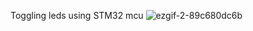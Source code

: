 Toggling leds using STM32 mcu ![ezgif-2-89c680dc6b](https://user-images.githubusercontent.com/101985923/211827703-8c0585d3-96e5-4114-a115-ad05b58da1fd.gif)
